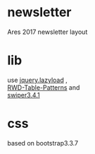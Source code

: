# newsletter

Ares 2017 newsletter layout

# lib

use <a href="https://plugins.jquery.com/lazyload/">jquery.lazyload</a> ,<br>
<a href="http://gergeo.se/RWD-Table-Patterns/">RWD-Table-Patterns</a> and <br>
<a href="http://idangero.us/swiper/get-started/">swiper3.4.1</a>

# css

based on bootstrap3.3.7
